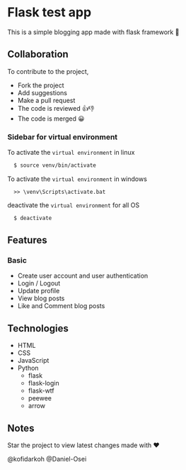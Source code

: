 # **Flask test app**

This is a simple blogging app made with flask framework :snake:

## Collaboration

To contribute to the project,
+ Fork the project
+ Add suggestions
+ Make a pull request
+ The code is reviewed :+1::-1:
+ The code is merged :grinning:

### Sidebar for virtual environment

To activate the ```virtual environment``` in linux
```bash
  $ source venv/bin/activate
```

To activate the ```virtual environment``` in windows
```shell
  >> \venv\Scripts\activate.bat 
```

deactivate the ```virtual environment``` for all OS
```bash
  $ deactivate
```
## Features
### Basic
+ Create user account and user authentication
+ Login / Logout
+ Update profile
+ View blog posts
+ Like and Comment blog posts

## Technologies
+ HTML
+ CSS
+ JavaScript
+ Python
    + flask
    + flask-login
    + flask-wtf
    + peewee
    + arrow

## Notes
Star the project to view latest changes
made with :heart:

@kofidarkoh @Daniel-Osei
